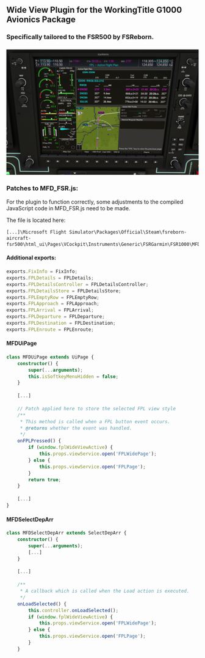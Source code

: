 ## Wide View Plugin for the WorkingTitle G1000 Avionics Package

### Specifically tailored to the FSR500 by FSReborn.
###

![img.png](img.png)

### Patches to MFD_FSR.js:

For the plugin to function correctly, some adjustments to the compiled JavaScript code in MFD_FSR.js need to be made. 

The file is located here: 

```
[...]\Microsoft Flight Simulator\Packages\Official\Steam\fsreborn-aircraft-fsr500\html_ui\Pages\VCockpit\Instruments\Generic\FSRGarmin\FSR1000\MFD\MFD_FSR.js
```

#### Additional exports:

```typescript
exports.FixInfo = FixInfo;
exports.FPLDetails = FPLDetails;
exports.FPLDetailsController = FPLDetailsController;
exports.FPLDetailsStore = FPLDetailsStore;
exports.FPLEmptyRow = FPLEmptyRow;
exports.FPLApproach = FPLApproach;
exports.FPLArrival = FPLArrival;
exports.FPLDeparture = FPLDeparture;
exports.FPLDestination = FPLDestination;
exports.FPLEnroute = FPLEnroute;
```
#### MFDUiPage

```typescript
class MFDUiPage extends UiPage {
    constructor() {
        super(...arguments);
        this.isSoftkeyMenuHidden = false;
    }

    [...]

    // Patch applied here to store the selected FPL view style
    /**
     * This method is called when a FPL button event occurs.
     * @returns whether the event was handled.
     */
    onFPLPressed() {
        if (window.fplWideViewActive) {
            this.props.viewService.open('FPLWidePage');
        } else {
            this.props.viewService.open('FPLPage');
        }
        return true;
    }

    [...]
}
```

#### MFDSelectDepArr

```typescript
class MFDSelectDepArr extends SelectDepArr {
    constructor() {
        super(...arguments);
        [...]
    }
    
    [...]
    
    /**
     * A callback which is called when the Load action is executed.
     */
    onLoadSelected() {
        this.controller.onLoadSelected();
        if (window.fplWideViewActive) {
            this.props.viewService.open('FPLWidePage');
        } else {
            this.props.viewService.open('FPLPage');
        }
    }
```

